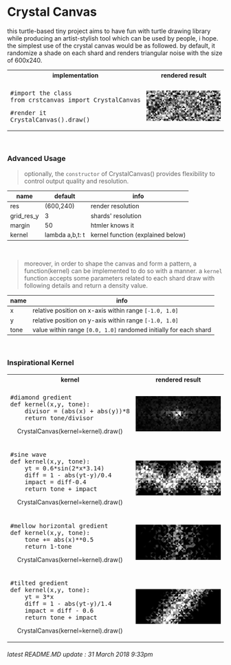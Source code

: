 # Crystal Canvas
this turtle-based tiny project aims to have fun with turtle drawing library while producing an artist-stylish tool which can be used by people, i hope. the simplest use of the crystal canvas would be as followed. by default, it randomize a shade on each shard and renders triangular noise with the size of 600x240.

<table>
    <tr>
        <th width="45%">implementation</th>
        <th width="55%">rendered result</th>
    </tr>
    <tr>
        <td colspan="2"></td>
    </tr>
    <tr>
        <td><pre>
#import the class
from crstcanvas import CrystalCanvas</pre>
            <pre>
#render it
CrystalCanvas().draw()</pre></td>
        <td>
            <img src="./mdsource/example_0.png">
        </td>
    </tr>
</table>
</br>

### Advanced Usage

> optionally, the `constructor` of CrystalCanvas() provides flexibility to control output quality and resolution.

|name       |default         |info                              |
|-----------|----------------|------------------                |
|res        |(600,240)       |render resolution                 |
|grid_res_y |3               |shards' resolution                |
|margin     |50              |htmler knows it                   |
|kernel     |lambda a,b,t: t |kernel function (explained below) |

</br>

> moreover, in order to shape the canvas and form a pattern, a function(kernel) can be implemented to do so with a manner.
> a `kernel` function accepts some parameters related to each shard draw with following details and return a density value.

|name    |info                                                             |
|--------|-----------------------------------------------------------------|
|x       |relative position on x-axis within range `[-1.0, 1.0]`           |
|y       |relative position on y-axis within range `[-1.0, 1.0]`           |
|tone    |value within range `[0.0, 1.0]` randomed initially for each shard|

</br>

### Inspirational Kernel
<table>
    <tr>
        <th width="45%">kernel</th>
        <th width="55%">rendered result</th>
    </tr>
    <tr>
        <td colspan="2"> </td>
    </tr>
    <tr>
        <td><pre>
#diamond gredient
def kernel(x,y, tone):
    divisor = (abs(x) + abs(y))*8
    return tone/divisor</pre><p align="center">CrystalCanvas(kernel=kernel).draw()</p></td>
        <td><img src="./mdsource/example_1.png"></td>
    </tr>
    <tr>
        <td colspan="2"></td>
    </tr>
    <tr>
        <td><pre>
#sine wave
def kernel(x,y, tone):
    yt = 0.6*sin(2*x*3.14)
    diff = 1 - abs(yt-y)/0.4
    impact = diff-0.4
    return tone + impact</pre><p align="center">CrystalCanvas(kernel=kernel).draw()</p></td>
        <td>
            <img src="./mdsource/example_2.png">
        </td>
    </tr>
    <tr>
        <td colspan="2"> </td>
    </tr>
    <tr>
        <td><pre>
#mellow horizontal gredient
def kernel(x,y, tone):
    tone += abs(x)**0.5
    return 1-tone</pre><p align="center">CrystalCanvas(kernel=kernel).draw()</p></td>
        <td>
            <img src="./mdsource/example_3.png">
        </td>
    </tr>
    <tr>
        <td colspan="2"></td>
    </tr>
    <tr>
        <td><div class="highlight highlight-source-python"><pre>
#tilted gredient
def kernel(x,y, tone):
    yt = 3*x
    diff = 1 - abs(yt-y)/1.4
    impact = diff - 0.6
    return tone + impact</pre><p align="center">CrystalCanvas(kernel=kernel).draw()</p></td>
        <td>
            <img src="./mdsource/example_4.png">
        </td>
    </tr>
</table>

###### latest README.MD update : 31 March 2018 9:33pm
